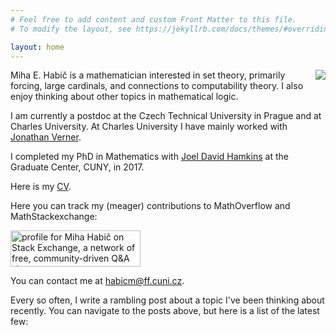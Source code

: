 ```yaml
---
# Feel free to add content and custom Front Matter to this file.
# To modify the layout, see https://jekyllrb.com/docs/themes/#overriding-theme-defaults

layout: home
---
```


<img align="right" src="{{site.url}}/assets/pic.png">
Miha E. Habič is a mathematician interested in set theory, primarily forcing, large cardinals, and connections to computability theory. I also enjoy thinking about other topics in mathematical logic.

I am currently a postdoc at the Czech Technical University in Prague and at Charles University. At Charles University I have mainly worked with [Jonathan Verner](http://jonathan.temno.eu/).

I completed my PhD in Mathematics with [Joel David Hamkins](http://jdh.hamkins.org/) at the Graduate Center, CUNY, in 2017.

Here is my [CV]({{site.url}}/assets/cv.pdf).

Here you can track my (meager) contributions to MathOverflow and MathStackexchange:

<a href="https://stackexchange.com/users/511481">
<img src="https://stackexchange.com/users/flair/511481.png" width="208" height="58" alt="profile for Miha Habič on Stack Exchange, a network of free, community-driven Q&amp;A sites" title="profile for Miha Habič on Stack Exchange, a network of free, community-driven Q&amp;A sites">
</a>

You can contact me at <a href='m&#97;i&#108;to&#58;ha%&#54;2%69c&#109;&#37;40&#102;f&#46;%6&#51;un%69&#46;cz'>h&#97;b&#105;cm&#64;ff&#46;cuni&#46;cz</a>.

Every so often, I write a rambling post about a topic I've been thinking about recently. You can navigate to the posts above, but here is a list of the latest few: